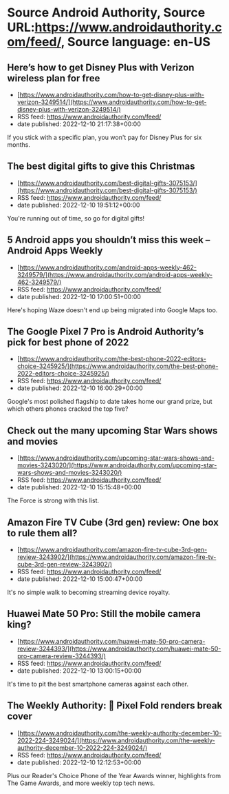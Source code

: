 # Source Android Authority, Source URL:https://www.androidauthority.com/feed/, Source language: en-US

## Here’s how to get Disney Plus with Verizon wireless plan for free
 - [https://www.androidauthority.com/how-to-get-disney-plus-with-verizon-3249514/](https://www.androidauthority.com/how-to-get-disney-plus-with-verizon-3249514/)
 - RSS feed: https://www.androidauthority.com/feed/
 - date published: 2022-12-10 21:17:38+00:00

If you stick with a specific plan, you won't pay for Disney Plus for six months.

## The best digital gifts to give this Christmas
 - [https://www.androidauthority.com/best-digital-gifts-3075153/](https://www.androidauthority.com/best-digital-gifts-3075153/)
 - RSS feed: https://www.androidauthority.com/feed/
 - date published: 2022-12-10 19:51:12+00:00

You're running out of time, so go for digital gifts!

## 5 Android apps you shouldn’t miss this week – Android Apps Weekly
 - [https://www.androidauthority.com/android-apps-weekly-462-3249579/](https://www.androidauthority.com/android-apps-weekly-462-3249579/)
 - RSS feed: https://www.androidauthority.com/feed/
 - date published: 2022-12-10 17:00:51+00:00

Here's hoping Waze doesn't end up being migrated into Google Maps too.

## The Google Pixel 7 Pro is Android Authority’s pick for best phone of 2022
 - [https://www.androidauthority.com/the-best-phone-2022-editors-choice-3245925/](https://www.androidauthority.com/the-best-phone-2022-editors-choice-3245925/)
 - RSS feed: https://www.androidauthority.com/feed/
 - date published: 2022-12-10 16:00:29+00:00

Google's most polished flagship to date takes home our grand prize, but which others phones cracked the top five?

## Check out the many upcoming Star Wars shows and movies
 - [https://www.androidauthority.com/upcoming-star-wars-shows-and-movies-3243020/](https://www.androidauthority.com/upcoming-star-wars-shows-and-movies-3243020/)
 - RSS feed: https://www.androidauthority.com/feed/
 - date published: 2022-12-10 15:15:48+00:00

The Force is strong with this list.

## Amazon Fire TV Cube (3rd gen) review: One box to rule them all?
 - [https://www.androidauthority.com/amazon-fire-tv-cube-3rd-gen-review-3243902/](https://www.androidauthority.com/amazon-fire-tv-cube-3rd-gen-review-3243902/)
 - RSS feed: https://www.androidauthority.com/feed/
 - date published: 2022-12-10 15:00:47+00:00

It's no simple walk to becoming streaming device royalty.

## Huawei Mate 50 Pro: Still the mobile camera king?
 - [https://www.androidauthority.com/huawei-mate-50-pro-camera-review-3244393/](https://www.androidauthority.com/huawei-mate-50-pro-camera-review-3244393/)
 - RSS feed: https://www.androidauthority.com/feed/
 - date published: 2022-12-10 13:00:15+00:00

It's time to pit the best smartphone cameras against each other.

## The Weekly Authority: 👀 Pixel Fold renders break cover
 - [https://www.androidauthority.com/the-weekly-authority-december-10-2022-224-3249024/](https://www.androidauthority.com/the-weekly-authority-december-10-2022-224-3249024/)
 - RSS feed: https://www.androidauthority.com/feed/
 - date published: 2022-12-10 12:12:53+00:00

Plus our Reader's Choice Phone of the Year Awards winner, highlights from The Game Awards, and more weekly top tech news.
